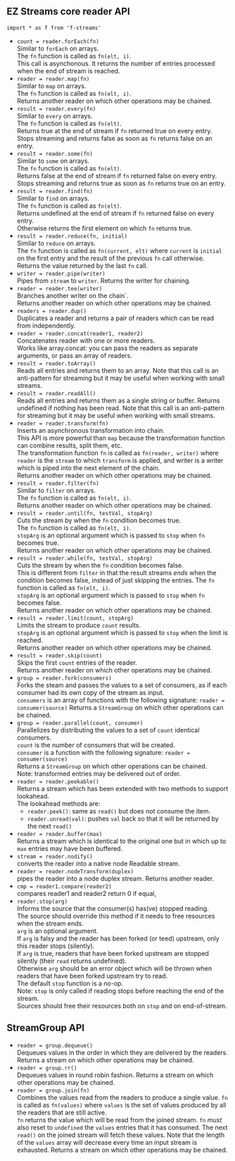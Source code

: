 ## EZ Streams core reader API

`import * as f from 'f-streams'`

-   `count = reader.forEach(fn)`  
    Similar to `forEach` on arrays.  
    The `fn` function is called as `fn(elt, i)`.  
    This call is asynchonous. It returns the number of entries processed when the end of stream is reached.
-   `reader = reader.map(fn)`  
    Similar to `map` on arrays.  
    The `fn` function is called as `fn(elt, i)`.  
    Returns another reader on which other operations may be chained.
-   `result = reader.every(fn)`  
    Similar to `every` on arrays.  
    The `fn` function is called as `fn(elt)`.  
    Returns true at the end of stream if `fn` returned true on every entry.  
    Stops streaming and returns false as soon as `fn` returns false on an entry.
-   `result = reader.some(fn)`  
    Similar to `some` on arrays.  
    The `fn` function is called as `fn(elt)`.  
    Returns false at the end of stream if `fn` returned false on every entry.  
    Stops streaming and returns true as soon as `fn` returns true on an entry.
-   `result = reader.find(fn)`  
    Similar to `find` on arrays.  
    The `fn` function is called as `fn(elt)`.  
    Returns undefined at the end of stream if `fn` returned false on every entry.  
    Otherwise returns the first element on which `fn` returns true.
-   `result = reader.reduce(fn, initial)`  
    Similar to `reduce` on arrays.  
    The `fn` function is called as `fn(current, elt)` where `current` is `initial` on the first entry and
    the result of the previous `fn` call otherwise.
    Returns the value returned by the last `fn` call.
-   `writer = reader.pipe(writer)`  
    Pipes from `stream` to `writer`.
    Returns the writer for chaining.
-   `reader = reader.tee(writer)`  
    Branches another writer on the chain`.  
    Returns another reader on which other operations may be chained.
-   `readers = reader.dup()`  
    Duplicates a reader and returns a pair of readers which can be read from independently.
-   `reader = reader.concat(reader1, reader2)`  
    Concatenates reader with one or more readers.  
    Works like array.concat: you can pass the readers as separate arguments, or pass an array of readers.
-   `result = reader.toArray()`  
    Reads all entries and returns them to an array.
    Note that this call is an anti-pattern for streaming but it may be useful when working with small streams.
-   `result = reader.readAll()`  
    Reads all entries and returns them as a single string or buffer. Returns undefined if nothing has been read.
    Note that this call is an anti-pattern for streaming but it may be useful when working with small streams.
-   `reader = reader.transform(fn)`  
    Inserts an asynchronous transformation into chain.  
    This API is more powerful than `map` because the transformation function can combine results, split them, etc.  
    The transformation function `fn` is called as `fn(reader, writer)`
    where `reader` is the `stream` to which `transform` is applied,
    and writer is a writer which is piped into the next element of the chain.  
    Returns another reader on which other operations may be chained.
-   `result = reader.filter(fn)`  
    Similar to `filter` on arrays.  
    The `fn` function is called as `fn(elt, i)`.  
    Returns another reader on which other operations may be chained.
-   `result = reader.until(fn, testVal, stopArg)`  
    Cuts the stream by when the `fn` condition becomes true.  
    The `fn` function is called as `fn(elt, i)`.  
    `stopArg` is an optional argument which is passed to `stop` when `fn` becomes true.  
    Returns another reader on which other operations may be chained.
-   `result = reader.while(fn, testVal, stopArg)`  
    Cuts the stream by when the `fn` condition becomes false.  
    This is different from `filter` in that the result streams _ends_ when the condition
    becomes false, instead of just skipping the entries.
    The `fn` function is called as `fn(elt, i)`.  
    `stopArg` is an optional argument which is passed to `stop` when `fn` becomes false.  
    Returns another reader on which other operations may be chained.
-   `result = reader.limit(count, stopArg)`  
    Limits the stream to produce `count` results.  
    `stopArg` is an optional argument which is passed to `stop` when the limit is reached.  
    Returns another reader on which other operations may be chained.
-   `result = reader.skip(count)`  
    Skips the first `count` entries of the reader.  
    Returns another reader on which other operations may be chained.
-   `group = reader.fork(consumers)`  
    Forks the steam and passes the values to a set of consumers, as if each consumer
    had its own copy of the stream as input.  
    `consumers` is an array of functions with the following signature: `reader = consumer(source)`
    Returns a `StreamGroup` on which other operations can be chained.
-   `group = reader.parallel(count, consumer)`  
    Parallelizes by distributing the values to a set of `count` identical consumers.  
    `count` is the number of consumers that will be created.  
    `consumer` is a function with the following signature: `reader = consumer(source)`  
    Returns a `StreamGroup` on which other operations can be chained.  
    Note: transformed entries may be delivered out of order.
-   `reader = reader.peekable()`  
    Returns a stream which has been extended with two methods to support lookahead.  
    The lookahead methods are:
    -   `reader.peek()`: same as `read()` but does not consume the item.
    -   `reader.unread(val)`: pushes `val` back so that it will be returned by the next `read()`
-   `reader = reader.buffer(max)`  
    Returns a stream which is identical to the original one but in which up to `max` entries may have been buffered.
-   `stream = reader.nodify()`  
    converts the reader into a native node Readable stream.
-   `reader = reader.nodeTransform(duplex)`  
    pipes the reader into a node duplex stream. Returns another reader.
-   `cmp = reader1.compare(reader2)`  
    compares reader1 and reader2 return 0 if equal,
-   `reader.stop(arg)`  
    Informs the source that the consumer(s) has(ve) stopped reading.  
    The source should override this method if it needs to free resources when the stream ends.  
    `arg` is an optional argument.  
    If `arg` is falsy and the reader has been forked (or teed) upstream, only this reader stops (silently).  
    If `arg` is true, readers that have been forked upstream are stopped silently (their `read` returns undefined).  
    Otherwise `arg` should be an error object which will be thrown when readers that have been forked upstream try to read.  
    The default `stop` function is a no-op.  
    Note: `stop` is only called if reading stops before reaching the end of the stream.  
    Sources should free their resources both on `stop` and on end-of-stream.

## StreamGroup API

-   `reader = group.dequeue()`  
    Dequeues values in the order in which they are delivered by the readers.
    Returns a stream on which other operations may be chained.
-   `reader = group.rr()`  
    Dequeues values in round robin fashion.
    Returns a stream on which other operations may be chained.
-   `reader = group.join(fn)`  
    Combines the values read from the readers to produce a single value.
    `fn` is called as `fn(values)` where `values` is the set of values produced by
    all the readers that are still active.  
    `fn` returns the value which will be read from the joined stream. `fn` _must_ also reset to `undefined` the `values` entries
    that it has consumed. The next `read()` on the joined stream will fetch these values.
    Note that the length of the `values` array will decrease every time an input stream is exhausted.
    Returns a stream on which other operations may be chained.
